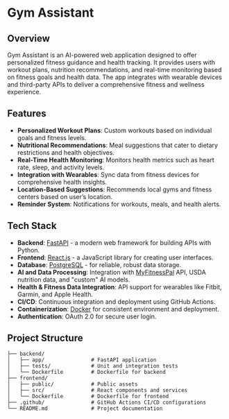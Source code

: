 # Gym Assistant

## Overview

Gym Assistant is an AI-powered web application designed to offer personalized fitness guidance and health tracking. It provides users with workout plans, nutrition recommendations, and real-time monitoring based on fitness goals and health data. The app integrates with wearable devices and third-party APIs to deliver a comprehensive fitness and wellness experience.

## Features

- **Personalized Workout Plans**: Custom workouts based on individual goals and fitness levels.
- **Nutritional Recommendations**: Meal suggestions that cater to dietary restrictions and health objectives.
- **Real-Time Health Monitoring**: Monitors health metrics such as heart rate, sleep, and activity levels.
- **Integration with Wearables**: Sync data from fitness devices for comprehensive health insights.
- **Location-Based Suggestions**: Recommends local gyms and fitness centers based on user’s location.
- **Reminder System**: Notifications for workouts, meals, and health alerts.

## Tech Stack

- **Backend**: [FastAPI](https://fastapi.tiangolo.com/) - a modern web framework for building APIs with Python.
- **Frontend**: [React.js](https://reactjs.org/) - a JavaScript library for creating user interfaces.
- **Database**: [PostgreSQL](https://www.postgresql.org/) - for reliable, robust data storage.
- **AI and Data Processing**: Integration with [MyFitnessPal](https://www.myfitnesspal.com/) API, USDA nutrition data, and "custom" AI models.
- **Health & Fitness Data Integration**: API support for wearables like Fitbit, Garmin, and Apple Health.
- **CI/CD**: Continuous integration and deployment using GitHub Actions.
- **Containerization**: [Docker](https://www.docker.com/) for consistent environment and deployment.
- **Authentication**: OAuth 2.0 for secure user login.

## Project Structure

```plaintext
├── backend/
│   ├── app/               # FastAPI application
│   ├── tests/             # Unit and integration tests
│   └── Dockerfile         # Dockerfile for backend
├── frontend/
│   ├── public/            # Public assets
│   ├── src/               # React components and services
│   └── Dockerfile         # Dockerfile for frontend
├── .github/               # GitHub Actions CI/CD configurations
└── README.md              # Project documentation
